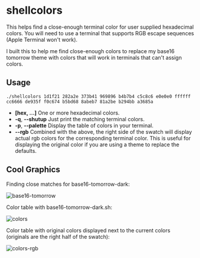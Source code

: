 # shellcolors

This helps find a close-enough terminal color for user supplied hexadecimal
colors.  You will need to use a terminal that supports RGB escape sequences
(Apple Terminal won't work).

I built this to help me find close-enough colors to replace my base16 tomorrow
theme with colors that will work in terminals that can't assign colors.


## Usage

``./shellcolors 1d1f21 282a2e 373b41 969896 b4b7b4 c5c8c6 e0e0e0 ffffff cc6666 de935f f0c674 b5bd68 8abeb7 81a2be b294bb a3685a``

* **[hex, ...]**  One or more hexadecimal colors.
* **-q**, **--shutup**  Just print the matching terminal colors.
* **-p**, **--palette**  Display the table of colors in your terminal.
* **--rgb**  Combined with the above, the right side of the swatch will display
  actual rgb colors for the corresponding terminal color.  This is useful for
  displaying the original color if you are using a theme to replace the
  defaults.


## Cool Graphics

Finding close matches for base16-tomorrow-dark:

![base16-tomorrow](https://cloud.githubusercontent.com/assets/111942/10266532/61b4f41a-6a39-11e5-90b0-d6e2c932bebc.png)

Color table with base16-tomorrow-dark.sh:

![colors](https://cloud.githubusercontent.com/assets/111942/10266223/86bac56c-6a22-11e5-8585-4f55660da0c6.png)

Color table with original colors displayed next to the current colors (originals are the right half of the swatch):

![colors-rgb](https://cloud.githubusercontent.com/assets/111942/10266231/e2dd7876-6a22-11e5-8b60-f1c6eca351f5.png)
